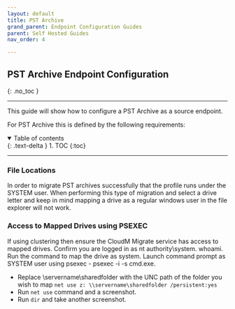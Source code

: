 ```yaml
---
layout: default
title: PST Archive
grand_parent: Endpoint Configuration Guides
parent: Self Hosted Guides
nav_order: 4

---
```


## PST Archive Endpoint Configuration
{: .no_toc }

---

This guide will show how to configure a PST Archive as a source endpoint. 

For PST Archive this is defined by the following requirements:

<a name="top"></a>
<details open markdown="block">
  <summary>
    Table of contents
  </summary>
  {: .text-delta }
1. TOC
{:toc}
</details>

---

### File Locations 

In order to migrate PST archives successfully that the profile runs under the SYSTEM user. When performing this type of migration and select a drive letter and keep in mind mapping a drive as a regular windows user in the file explorer will not work. 

### Access to Mapped Drives using PSEXEC 

If using clustering then ensure the CloudM Migrate service has access to mapped drives. Confirm you are logged in as nt authority\system. whoami. 
Run the command to map the drive as system. Launch command prompt as SYSTEM user using psexec - psexec -i -s cmd.exe.

- Replace \\servername\sharedfolder with the UNC path of the folder you wish to map `net use z: \\servername\sharedfolder /persistent:yes`
- Run `net use` command and a screenshot.
- Run `dir` and take another screenshot.


